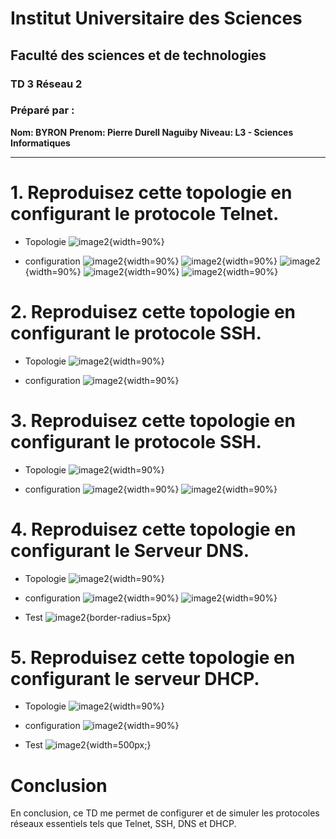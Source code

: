 # Institut Universitaire des Sciences

## Faculté des sciences et de technologies

### TD 3 Réseau 2

### Préparé par :

**Nom: BYRON**
**Prenom: Pierre Durell Naguiby**
**Niveau: L3 - Sciences Informatiques**

---

# 1. Reproduisez cette topologie en configurant le protocole Telnet.

- Topologie
    ![image2](images/Topologie1.png){width=90%}

- configuration
    ![image2](images/1-R1.png){width=90%}
    ![image2](images/1-R2.png){width=90%}
    ![image2](images/2-Installation%20.png){width=90%}
    ![image2](images/2.2.png){width=90%}
    ![image2](images/2.3.png){width=90%}

# 2. Reproduisez cette topologie en configurant le protocole SSH.

- Topologie
    ![image2](images/1.png){width=90%}

- configuration
    ![image2](images/3-1.png){width=90%}
    

# 3. Reproduisez cette topologie en configurant le protocole SSH.

- Topologie
    ![image2](images/2-1.png){width=90%}

- configuration
    ![image2](images/4.png){width=90%}
    ![image2](images/4-1.png){width=90%}

# 4. Reproduisez cette topologie en configurant le Serveur DNS.

- Topologie
    ![image2](images/5.png){width=90%}

- configuration
    ![image2](images/5-1.png){width=90%}
    ![image2](images/5-2.png){width=90%}
- Test
    ![image2](images/5-3.png){border-radius=5px}


# 5. Reproduisez cette topologie en configurant le serveur DHCP.

- Topologie
    ![image2](images/5.png){width=90%}

- configuration
    ![image2](images/6.png){width=90%}
- Test
    ![image2](images/6-1.png){width=500px;}


# Conclusion

En conclusion, ce TD me permet de configurer et de simuler les protocoles réseaux essentiels tels que Telnet, SSH, DNS et DHCP. 



